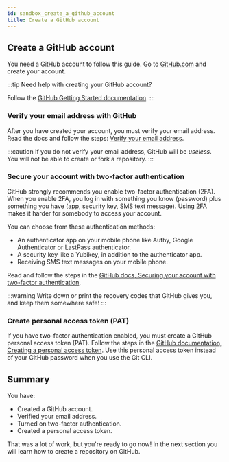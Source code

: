 ```yaml
---
id: sandbox_create_a_github_account
title: Create a GitHub account
---
```


## Create a GitHub account

You need a GitHub account to follow this guide.
Go to [GitHub.com](https://github.com/) and create your account.

:::tip
Need help with creating your GitHub account?

Follow the [GitHub Getting Started documentation](https://docs.github.com/en/free-pro-team@latest/github/getting-started-with-github/signing-up-for-github).
:::

### Verify your email address with GitHub

After you have created your account, you must verify your email address.
Read the docs and follow the steps: [Verify your email address](https://docs.github.com/en/free-pro-team@latest/github/getting-started-with-github/verifying-your-email-address).

:::caution
If you do not verify your email address, GitHub will be _useless_.
You will not be able to create or fork a repository.
:::

### Secure your account with two-factor authentication

GitHub strongly recommends you enable two-factor authentication (2FA).
When you enable 2FA, you log in with something you know (password) plus something you have (app, security key, SMS text message).
Using 2FA makes it harder for somebody to access your account.

You can choose from these authentication methods:

- An authenticator app on your mobile phone like Authy, Google Authenticator or LastPass authenticator.
- A security key like a Yubikey, in addition to the authenticator app.
- Receiving SMS text messages on your mobile phone.

Read and follow the steps in the [GitHub docs, Securing your account with two-factor authentication](https://docs.github.com/en/free-pro-team@latest/github/authenticating-to-github/securing-your-account-with-two-factor-authentication-2fa).

:::warning
Write down or print the recovery codes that GitHub gives you, and keep them somewhere safe!
:::

### Create personal access token (PAT)

If you have two-factor authentication enabled, you must create a GitHub personal access token (PAT).
Follow the steps in the [GitHub documentation, Creating a personal access token](https://docs.github.com/en/free-pro-team@latest/github/authenticating-to-github/creating-a-personal-access-token).
Use this personal access token instead of your GitHub password when you use the Git CLI.

## Summary

You have:

- Created a GitHub account.
- Verified your email address.
- Turned on two-factor authentication.
- Created a personal access token.

That was a lot of work, but you're ready to go now!
In the next section you will learn how to create a repository on GitHub.
